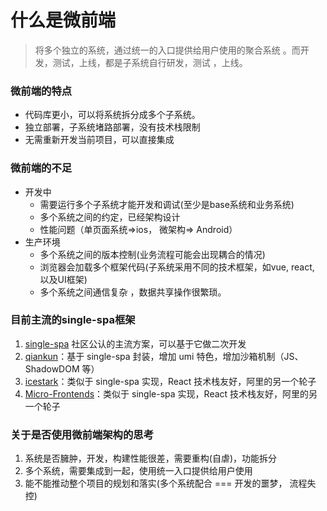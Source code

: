 # 什么是微前端

> 将多个独立的系统，通过统一的入口提供给用户使用的聚合系统 。而开发，测试，上线，都是子系统自行研发，测试 ，上线。

### 微前端的特点

- 代码库更小，可以将系统拆分成多个子系统。
- 独立部署，子系统堵路部署，没有技术栈限制
- 无需重新开发当前项目，可以直接集成



### 微前端的不足

- 开发中
  - 需要运行多个子系统才能开发和调试(至少是base系统和业务系统)
  - 多个系统之间的约定，已经架构设计
  - 性能问题（单页面系统=>ios， 微架构=> Android）
- 生产环境
  - 多个系统之间的版本控制(业务流程可能会出现耦合的情况)
  - 浏览器会加载多个框架代码(子系统采用不同的技术框架，如vue, react, 以及UI框架)
  - 多个系统之间通信复杂 ，数据共享操作很繁琐。



### 目前主流的single-spa框架

1. [single-spa](https://github.com/single-spa/single-spa) 社区公认的主流方案，可以基于它做二次开发
2. [qiankun](https://github.com/umijs/qiankun)：基于 single-spa 封装，增加 umi 特色，增加沙箱机制（JS、ShadowDOM 等）
3. [icestark](https://ice.work/docs/icestark/about)：类似于 single-spa 实现，React 技术栈友好，阿里的另一个轮子
4. [Micro-Frontends](https://github.com/rajasegar/awesome-micro-frontends)：类似于 single-spa 实现，React 技术栈友好，阿里的另一个轮子



### 关于是否使用微前端架构的思考

1. 系统是否臃肿，开发，构建性能很差，需要重构(自虐)，功能拆分
2. 多个系统，需要集成到一起，使用统一入口提供给用户使用
3. 能不能推动整个项目的规划和落实(多个系统配合 === 开发的噩梦， 流程失控)

